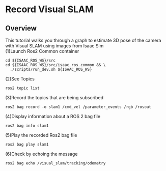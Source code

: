 # Record Visual SLAM
## Overview
This tutorial walks you through a graph to estimate 3D pose of the camera with Visual SLAM using images from Isaac Sim <br/>
(1)Launch Ros2 Common container <br/>
```
cd ${ISAAC_ROS_WS}/src
cd ${ISAAC_ROS_WS}/src/isaac_ros_common && \
  ./scripts/run_dev.sh ${ISAAC_ROS_WS}
```
(2)See Topics <br/>
```
ros2 topic list
```
(3)Record the topics that are being subscribed  <br/>
```
ros2 bag record -o slam1 /cmd_vel /parameter_events /rgb /rosout
```
(4)Display information about a ROS 2 bag file <br/>
```
ros2 bag info slam1 
```
(5)Play the recorded Ros2 bag file 
```
ros2 bag play slam1 
```
(6)Check by echoing the message 
```
ros2 bag echo /visual_slam/tracking/odometry
```
